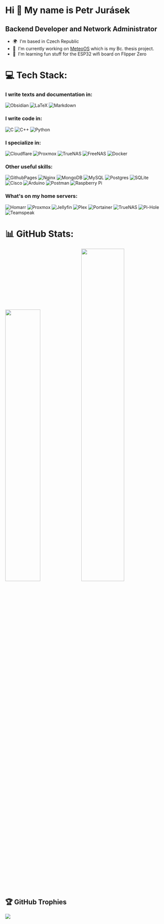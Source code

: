 Hi 👋 My name is Petr Jurásek
=============================

Backend Developer and Network Administrator
-------------------------------------------

* 🌍  I'm based in Czech Republic
* 🚀  I'm currently working on [MeteoOS](http://github.com/Screedy/MeteoOS) which is my Bc. thesis project.
* 🧠  I'm learning fun stuff for the ESP32 wifi board on Flipper Zero

<!--
## 🌐 Socials:
[![Reddit](https://img.shields.io/badge/Reddit-%23FF4500.svg?logo=Reddit&logoColor=white)](https://reddit.com/user/MightyScreedy) 
-->

# 💻 Tech Stack:
### I write texts and documentation in:
![Obsidian](https://img.shields.io/badge/Obsidian-483699?style=for-the-badge&logo=Obsidian&logoColor=white) ![LaTeX](https://img.shields.io/badge/latex-%23008080.svg?style=for-the-badge&logo=latex&logoColor=white) ![Markdown](https://img.shields.io/badge/markdown-%23000000.svg?style=for-the-badge&logo=markdown&logoColor=white)

### I write code in:
![C](https://img.shields.io/badge/c-%2300599C.svg?style=for-the-badge&logo=c&logoColor=white) ![C++](https://img.shields.io/badge/c++-%2300599C.svg?style=for-the-badge&logo=c%2B%2B&logoColor=white)  ![Python](https://img.shields.io/badge/python-3670A0?style=for-the-badge&logo=python&logoColor=ffdd54) 

### I specialize in:
![Cloudflare](https://img.shields.io/badge/Cloudflare-F38020?style=for-the-badge&logo=Cloudflare&logoColor=white) ![Proxmox](https://img.shields.io/badge/Proxmox-E57000?style=for-the-badge&logo=proxmox&logoColor=white) ![TrueNAS](https://img.shields.io/badge/TrueNAS-0095D5?style=for-the-badge&logo=truenas&logoColor=white) ![FreeNAS](https://img.shields.io/badge/FreeNAS-343434?style=for-the-badge&logo=freenas&logoColor=white) ![Docker](https://img.shields.io/badge/docker-%230db7ed.svg?style=for-the-badge&logo=docker&logoColor=white)

### Other useful skills:
![GithubPages](https://img.shields.io/badge/github%20pages-121013?style=for-the-badge&logo=github&logoColor=white) ![Nginx](https://img.shields.io/badge/nginx-%23009639.svg?style=for-the-badge&logo=nginx&logoColor=white) ![MongoDB](https://img.shields.io/badge/MongoDB-%234ea94b.svg?style=for-the-badge&logo=mongodb&logoColor=white) ![MySQL](https://img.shields.io/badge/mysql-%2300000f.svg?style=for-the-badge&logo=mysql&logoColor=white) ![Postgres](https://img.shields.io/badge/postgres-%23316192.svg?style=for-the-badge&logo=postgresql&logoColor=white) ![SQLite](https://img.shields.io/badge/sqlite-%2307405e.svg?style=for-the-badge&logo=sqlite&logoColor=white) ![Cisco](https://img.shields.io/badge/cisco-%23049fd9.svg?style=for-the-badge&logo=cisco&logoColor=black) ![Arduino](https://img.shields.io/badge/-Arduino-00979D?style=for-the-badge&logo=Arduino&logoColor=white) ![Postman](https://img.shields.io/badge/Postman-FF6C37?style=for-the-badge&logo=postman&logoColor=white) ![Raspberry Pi](https://img.shields.io/badge/-RaspberryPi-C51A4A?style=for-the-badge&logo=Raspberry-Pi)

### What's on my home servers:
![Homarr](https://img.shields.io/badge/Homarr-FA5252?style=for-the-badge&logo=homarr&logoColor=white) ![Proxmox](https://img.shields.io/badge/Proxmox-E57000?style=for-the-badge&logo=proxmox&logoColor=white) ![Jellyfin](https://img.shields.io/badge/jellyfin-%23000B25.svg?style=for-the-badge&logo=Jellyfin&logoColor=00A4DC) ![Plex](https://img.shields.io/badge/plex-%23E5A00D.svg?style=for-the-badge&logo=plex&logoColor=white) ![Portainer](https://img.shields.io/badge/Portainer-13BEF9?style=for-the-badge&logo=portainer&logoColor=white) ![TrueNAS](https://img.shields.io/badge/TrueNAS-0095D5?style=for-the-badge&logo=truenas&logoColor=white) ![Pi-Hole](https://img.shields.io/badge/pihole-%2396060C.svg?style=for-the-badge&logo=pi-hole&logoColor=white) ![Teamspeak](https://img.shields.io/badge/TeamSpeak-2580C3?style=for-the-badge&logo=teamspeak&logoColor=white)

# 📊 GitHub Stats:
<img src="https://github-readme-stats.vercel.app/api?username=Screedy&theme=dark&hide_border=true&include_all_commits=false&count_private=true" style="width: 47%; height: auto;"> <img src="https://github-readme-streak-stats.herokuapp.com/?user=Screedy&theme=dark&hide_border=true" style="width: 52%; height: auto;">



<!-- ![](https://github-readme-stats.vercel.app/api/top-langs/?username=Screedy&theme=dark&hide_border=true&include_all_commits=false&count_private=true&layout=compact) -->

## 🏆 GitHub Trophies
![](https://github-profile-trophy.vercel.app/?username=Screedy&theme=dracula&no-frame=true&no-bg=true&margin-w=4)
